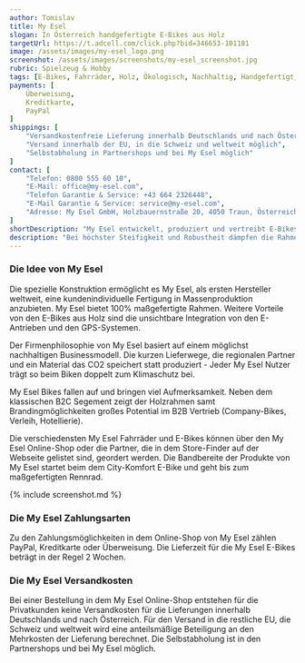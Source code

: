 ```yaml
---
author: Tomislav
title: My Esel
slogan: In Österreich handgefertigte E-Bikes aus Holz
targetUrl: https://t.adcell.com/click.php?bid=346653-101181
image: /assets/images/my-esel_logo.png
screenshot: /assets/images/screenshots/my-esel_screenshot.jpg
rubric: Spielzeug & Hobby
tags: [E-Bikes, Fahrräder, Holz, Ökologisch, Nachhaltig, Handgefertigt, Made-in-Austria]
payments: [
    Überweisung,
    Kreditkarte,
    PayPal
]
shippings: [
    "Versandkostenfreie Lieferung innerhalb Deutschlands und nach Österreich",
    "Versand innerhalb der EU, in die Schweiz und weltweit möglich",
    "Selbstabholung in Partnershops und bei My Esel möglich"
]
contact: [
    "Telefon: 0800 555 60 10",
    "E-Mail: office@my-esel.com",
    "Telefon Garantie & Service: +43 664 2326448",
    "E-Mail Garantie & Service: service@my-esel.com",
    "Adresse: My Esel GmbH, Holzbauernstraße 20, 4050 Traun, Österreich"
]
shortDescription: "My Esel entwickelt, produziert und vertreibt E-Bikes und Fahrräder mit einem außergewöhnlichen Rahmen aus Holz. Die My Esel Holzverbund-Rahmen bieten ein völlig neues und natürliches Fahrgefühl."
description: "Bei höchster Steifigkeit und Robustheit dämpfen die Rahmen Erschütterungen um ein Vielfaches besser als herkömmliche Materialien. Das bringt maximale Fahrfreude und schont Körper und Gelenke der Nutzer deutlich besser als herkömmliche Rahmenmaterialien. Technologisch ist die Bauweise vergleichbar mit den modernen Rennskiern."
---
```


### Die Idee von My Esel

Die spezielle Konstruktion ermöglicht es My Esel, als ersten Hersteller weltweit, eine kundenindividuelle Fertigung in Massenproduktion anzubieten. My Esel bietet 100% maßgefertigte Rahmen. Weitere Vorteile von den E-Bikes aus Holz sind die unsichtbare Integration von den E-Antrieben und den GPS-Systemen.

Der Firmenphilosophie von My Esel basiert auf einem möglichst nachhaltigen Businessmodell. Die kurzen Lieferwege, die regionalen Partner und ein Material das CO2 speichert statt produziert - Jeder My Esel Nutzer trägt so beim Biken doppelt zum Klimaschutz bei.

My Esel Bikes fallen auf und bringen viel Aufmerksamkeit. Neben dem klassischen B2C Segement zeigt der Holzrahmen samt Brandingmöglichkeiten großes Potential im B2B Vertrieb (Company-Bikes, Verleih, Hotellierie).

Die verschiedensten My Esel Fahrräder und E-Bikes können über den My Esel Online-Shop oder die Partner, die in dem Store-Finder auf der Webseite gelistet sind, geordert werden. Die Bandbereite der Produkte von My Esel startet beim dem City-Komfort E-Bike und geht bis zum maßgefertigten Rennrad.

{% include screenshot.md %}

### Die My Esel Zahlungsarten

Zu den Zahlungsmöglichkeiten in dem Online-Shop von My Esel zählen PayPal, Kreditkarte oder Überweisung. Die Lieferzeit für die My Esel E-Bikes beträgt in der Regel 2 Wochen.

### Die My Esel Versandkosten

Bei einer Bestellung in dem My Esel Online-Shop entstehen für die Privatkunden keine Versandkosten für die Lieferungen innerhalb Deutschlands und nach Österreich. Für den Versand in die restliche EU, die Schweiz und weltweit wird eine anteilsmäßige Beteiligung an den Mehrkosten der Lieferung berechnet. Die Selbstabholung ist in den Partnershops und bei My Esel möglich.